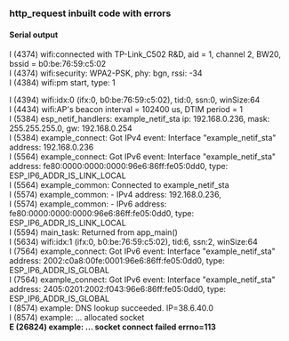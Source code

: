 ### http_request inbuilt code with errors

#### Serial output

I (4374) wifi:connected with TP-Link_C502 R&D, aid = 1, channel 2, BW20, bssid = b0:be:76:59:c5:02  
I (4374) wifi:security: WPA2-PSK, phy: bgn, rssi: -34  
I (4384) wifi:pm start, type: 1  
  
I (4394) wifi:<ba-add>idx:0 (ifx:0, b0:be:76:59:c5:02), tid:0, ssn:0, winSize:64  
I (4434) wifi:AP's beacon interval = 102400 us, DTIM period = 1  
I (5384) esp_netif_handlers: example_netif_sta ip: 192.168.0.236, mask: 255.255.255.0, gw: 192.168.0.254  
I (5384) example_connect: Got IPv4 event: Interface "example_netif_sta" address: 192.168.0.236  
I (5564) example_connect: Got IPv6 event: Interface "example_netif_sta" address: fe80:0000:0000:0000:96e6:86ff:fe05:0dd0, type: ESP_IP6_ADDR_IS_LINK_LOCAL  
I (5564) example_common: Connected to example_netif_sta  
I (5574) example_common: - IPv4 address: 192.168.0.236,  
I (5574) example_common: - IPv6 address: fe80:0000:0000:0000:96e6:86ff:fe05:0dd0, type: ESP_IP6_ADDR_IS_LINK_LOCAL  
I (5594) main_task: Returned from app_main()  
I (5634) wifi:<ba-add>idx:1 (ifx:0, b0:be:76:59:c5:02), tid:6, ssn:2, winSize:64  
I (7564) example_connect: Got IPv6 event: Interface "example_netif_sta" address: 2002:c0a8:00fe:0001:96e6:86ff:fe05:0dd0, type: ESP_IP6_ADDR_IS_GLOBAL  
I (7564) example_connect: Got IPv6 event: Interface "example_netif_sta" address: 2405:0201:2002:f043:96e6:86ff:fe05:0dd0, type: ESP_IP6_ADDR_IS_GLOBAL  
I (8574) example: DNS lookup succeeded. IP=38.6.40.0  
I (8574) example: ... allocated socket  
**E (26824) example: ... socket connect failed errno=113**  
